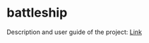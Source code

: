 # battleship

Description and user guide of the project: [Link](https://drive.google.com/file/d/1WE4AP_tKzgdHVB00yBp3iFtIxVVaVly1/view?usp=sharing)
